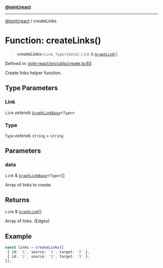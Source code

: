[**@joint/react**](../README.md)

***

[@joint/react](../README.md) / createLinks

# Function: createLinks()

> **createLinks**\<`Link`, `Type`\>(`data`): `Link` & [`GraphLink`](../interfaces/GraphLink.md)[]

Defined in: [joint-react/src/utils/create.ts:63](https://github.com/samuelgja/joint/blob/main/packages/joint-react/src/utils/create.ts#L63)

Create links helper function.

## Type Parameters

### Link

`Link` *extends* [`GraphLinkBase`](../interfaces/GraphLinkBase.md)\<`Type`\>

### Type

`Type` *extends* `string` = `string`

## Parameters

### data

`Link` & [`GraphLinkBase`](../interfaces/GraphLinkBase.md)\<`Type`\>[]

Array of links to create.

## Returns

`Link` & [`GraphLink`](../interfaces/GraphLink.md)[]

Array of links. (Edges)

## Example

```ts
const links = createLinks([
 { id: '1', source: '1', target: '2' },
 { id: '2', source: '2', target: '3' },
]);
```
